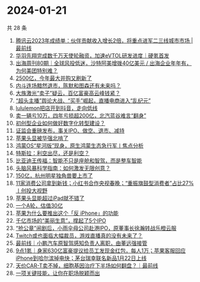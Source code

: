 # 2024-01-21

共 28 条

<!-- BEGIN 36KR -->
<!-- 最后更新时间 2024-01-21 10:26:00 +0800 -->
1. [腾讯云2023年成绩单：伙伴贡献收入增长2倍，将重点进军二三线城市市场 | 最前线](https://36kr.com/p/2610156146259205)
1. [华羽先翔完成数千万天使轮融资，加速eVTOL研发进度｜硬氪首发](https://36kr.com/p/2612357269362818)
1. [出海周刊80期｜全球风投低迷，沙特阿美增拨40亿美元 / 出海企业年年有，为何美团特别难？](https://36kr.com/p/2611598826526853)
1. [2500亿，今年最大并购又刷新了](https://36kr.com/p/2612509462239621)
1. [内斗连场黯然退市，陈默和图森还有未来吗？](https://36kr.com/p/2611701221711749)
1. [大族激光“卖子”疑云，百亿富豪高云峰钱紧？](https://36kr.com/p/2611700423597955)
1. [“超头主播”舆论大战、“买手”崛起，直播电商进入“乱纪元”](https://36kr.com/p/2611671746631809)
1. [lululemon把店开到抖音，走向低线](https://36kr.com/p/2612552822954115)
1. [卖一辆亏10万，四年亏损超200亿，北汽蓝谷难言“翻身”](https://36kr.com/p/2611509716230016)
1. [初创型企业如何做好数字化转型建设？](https://36kr.com/p/2612188643055747)
1. [证监会重磅发布，事关IPO、做空、退市、减持](https://36kr.com/p/2612807154162054)
1. [苹果头显被华强北啃了](https://36kr.com/p/2612401455700361)
1. [鸿蒙OS“星河版”现身，原生鸿蒙生态急行军丨焦点分析](https://36kr.com/p/2611218543270018)
1. [特斯拉：利空出尽，还是利空？](https://36kr.com/p/2612248350185602)
1. [比亚迪王传福：智能不只是座舱和智驾，而是整车智能](https://36kr.com/p/2612914143746183)
1. [头脑风暴科学指南：如何激发无限创意？](https://36kr.com/p/2566007002211714)
1. [150亿，杭州明星独角兽要上市了](https://36kr.com/p/2612690492659842)
1. [11家消费公司拿到新钱；小红书合作央视春晚；“重振旗鼓型消费者”占比27%丨创投大视野](https://36kr.com/p/2611328062871688)
1. [苹果头显能超过iPad就不错了](https://36kr.com/p/2612599082014849)
1. [一个A轮，估值30亿](https://36kr.com/p/2612673189730434)
1. [苹果为什么要推出这个「反 iPhone」的功能](https://36kr.com/p/2612811771795848)
1. [千亿市场的“美丽生意”，撑起了5个IPO](https://36kr.com/p/2612986185128064)
1. [“抢公章”闹剧后，小雨伞母公司赴港IPO，原董事长徐瀚转战乐橙云服](https://36kr.com/p/2612987681529991)
1. [Twitch或也面临大幅裁员，游戏直播真的没有未来了？](https://36kr.com/p/2612780540041350)
1. [最前线｜小鹏汽车原智驾感知负责人离职，由董远强接管](https://36kr.com/p/2611696816920705)
1. [9点1氪｜身家630亿富豪提议给员工发现金红包，每人1万；苹果客服回应iPhone到哈尔滨掉电快；茅台瑞幸联名新品1月22日上线](https://36kr.com/p/2612283037882499)
1. [天价CAR-T卖不掉，细胞基因治疗下半场如何翻盘？｜最前线](https://36kr.com/p/2611590228138121)
1. [一项关键技能，让你在职场脱颖而出](https://36kr.com/p/2563440230933892)
<!-- END 36KR -->
